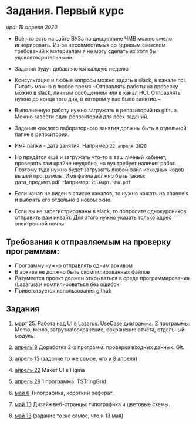# Задания. Первый курс
*upd: 19 апреля 2020*

- Всё что есть на сайте ВУЗа по дисциплине ЧМВ можно смело игнорировать.
Из-за несовместимых со здравым смыслом требований к материалам я не могу сделать их хотя бы удовлетворительными.
- Задания будут добавляются каждую неделю

- Консультация и любые вопросы можно задать в slack, в канале hci. Писать можно в любое время.~Отправлять работы на проверку можно в slack, личным сообщением или в канал HCI. Отправлять нужно до конца того дня, в котором у вас было занятие.~

- Выполненную работу нужно загружать в репозиторий на github. Можно завести один репозиторий для всех заданий.
- Задания каждого лабораторного занятия должны быть в отдельной папке в репозитории.
- Имя папки - дата занятия. Например ```22 апреля 2020```

- Но придётся ещё и загружать что-то в ваш личный кабинет, проверять там крайне неудобно, но вуз требует наличия работ. Поэтому туда нужно будет загружать любой файл исходных кодов вышей программы. Имя файла должно быть таким: дата_предмет.pdf. Например: ```25.март.ЧМВ.pdf```

- Если канал не виден в списке каналов, то нужно нажать на channels и выбрать
его отдельно в новом окне.
- Если вы не зарегистрированы в slack, то попросите однокурсников отправить
вам инвайт. Для этого нужно указать только адрес электронной почты.


## Требования к отправляемым на проверку программам:
- Программу нужно отправлять одним архивом
- В архиве не должно быть скомпилированных файлов
- Разумеется проект должен открываться в среде программирования (Lazarus) и компилироваться без ошибок
- Приветствуется использования github


## Задания
1. [март 25](https://github.com/ivtipm/HCI/blob/master/Tasks-2020-spring/Tasks.%202020-spring-25-mar.md). Работа над UI в Lazarus. UseCase диаграмма. 2 программы: Memo, меню, загрузка\сохранение, сохранение отчёта, отдельный модуль.

1. [апрель 8](https://github.com/ivtipm/HCI/blob/master/Tasks-2020-spring/Tasks.%202020-spring-apr-8.md) Доработка 2-x программ: проверка входных данных. Git.

1. [апрель 15](https://github.com/ivtipm/HCI/blob/master/Tasks-2020-spring/Tasks.%202020-spring-apr-8.md) (задание то же самое, что и 8 апреля)

1. [апрель 22](https://github.com/ivtipm/HCI/blob/master/Tasks-2020-spring/Tasks.%202020-spring-apr-22.md) Макет UI в Figma

1. [апрель 29](https://github.com/ivtipm/HCI/blob/master/Tasks-2020-spring/Tasks.%202020-spring-apr-29.md) 1 программа: TSTringGrid

1. [май 6](https://github.com/ivtipm/HCI/blob/master/Tasks-2020-spring/Tasks.%202020-spring-may-6.pdf) Типографика, короткий реферат.

1. [май 13](https://github.com/ivtipm/HCI/blob/master/Tasks-2020-spring/Tasks.%202020-spring-may-13.md) Дизайн веб-странцы: типографика и цветовые схемы.

1. [май 13](https://github.com/ivtipm/HCI/blob/master/Tasks-2020-spring/Tasks.%202020-spring-may-13.md) (задание то же самое, что и 13 мая)
